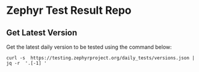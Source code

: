 # Zephyr Test Result Repo


## Get Latest Version

Get the latest daily version to be tested using the command below:

`curl -s  https://testing.zephyrproject.org/daily_tests/versions.json | jq -r  '.[-1] '`
